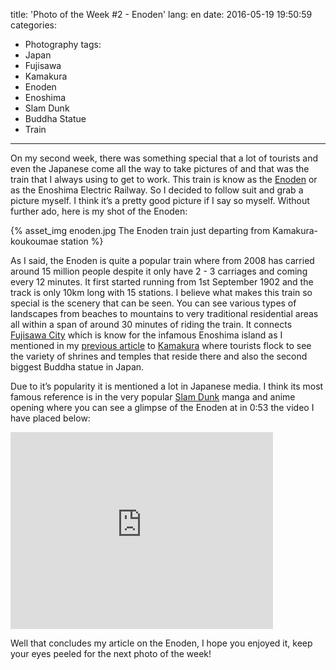 title: 'Photo of the Week #2 - Enoden'
lang: en
date: 2016-05-19 19:50:59
categories:
- Photography
tags:
- Japan
- Fujisawa
- Kamakura
- Enoden
- Enoshima
- Slam Dunk
- Buddha Statue
- Train
---

On my second week, there was something special that a lot of tourists and even the Japanese come all the way to take pictures of and that was the train that I always using to get to work. This train is know as the [Enoden](https://translate.google.co.jp/translate?hl=en&sl=ja&u=https://www.enoden.co.jp/&prev=search) or as the Enoshima Electric Railway. So I decided to follow suit and grab a picture myself. I think it’s a pretty good picture if I say so myself. Without further ado, here is my shot of the Enoden:

<!--more-->

{% asset_img enoden.jpg The Enoden train just departing from Kamakura-koukoumae station %}

As I said, the Enoden is quite a popular train where from 2008 has carried around 15 million people despite it only have 2 - 3 carriages and coming every 12 minutes. It first started running from 1st September 1902 and the track is only 10km long with 15 stations. I believe what makes this train so special is the scenery that can be seen. You can see various types of landscapes from beaches to mountains to very traditional residential areas all within a span of around 30 minutes of riding the train. It connects [Fujisawa City](https://www.tripadvisor.com/Attractions-g1021277-Activities-Fujisawa_Kanagawa_Prefecture_Kanto.html) which is know for the infamous Enoshima island as I mentioned in my [previous article](http://blog.kevinadu.com/en/Photo-of-the-Week-1-Kugenuma/) to [Kamakura](http://www.japan-guide.com/e/e2166.html) where tourists flock to see the variety of shrines and temples that reside there and also the second biggest Buddha statue in Japan.

Due to it’s popularity it is mentioned a lot in Japanese media. I think its most famous reference is in the very popular [Slam Dunk](http://www.imdb.com/title/tt0965547/) manga and anime opening where you can see a glimpse of the Enoden at in 0:53 the video I have placed below:

<iframe width="420" height="315" src="https://www.youtube.com/embed/iW4atnm_5h0" frameborder="0" allowfullscreen></iframe>

Well that concludes my article on the Enoden, I hope you enjoyed it, keep your eyes peeled for the next photo of the week!
